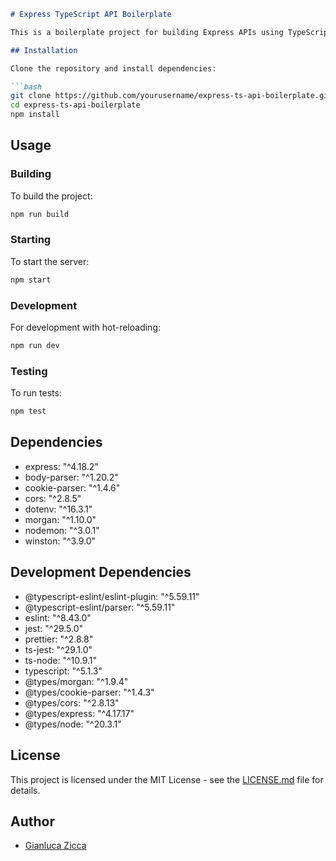 ```markdown
# Express TypeScript API Boilerplate

This is a boilerplate project for building Express APIs using TypeScript. It includes logging middleware with Morgan and Winston.

## Installation

Clone the repository and install dependencies:

```bash
git clone https://github.com/yourusername/express-ts-api-boilerplate.git
cd express-ts-api-boilerplate
npm install
```

## Usage

### Building

To build the project:

```bash
npm run build
```

### Starting

To start the server:

```bash
npm start
```

### Development

For development with hot-reloading:

```bash
npm run dev
```

### Testing

To run tests:

```bash
npm test
```

## Dependencies

- express: "^4.18.2"
- body-parser: "^1.20.2"
- cookie-parser: "^1.4.6"
- cors: "^2.8.5"
- dotenv: "^16.3.1"
- morgan: "^1.10.0"
- nodemon: "^3.0.1"
- winston: "^3.9.0"

## Development Dependencies

- @typescript-eslint/eslint-plugin: "^5.59.11"
- @typescript-eslint/parser: "^5.59.11"
- eslint: "^8.43.0"
- jest: "^29.5.0"
- prettier: "^2.8.8"
- ts-jest: "^29.1.0"
- ts-node: "^10.9.1"
- typescript: "^5.1.3"
- @types/morgan: "^1.9.4"
- @types/cookie-parser: "^1.4.3"
- @types/cors: "^2.8.13"
- @types/express: "^4.17.17"
- @types/node: "^20.3.1"

## License

This project is licensed under the MIT License - see the [LICENSE.md](LICENSE.md) file for details.

## Author

- [Gianluca Zicca](https://github.com/gianlucavz)

```
